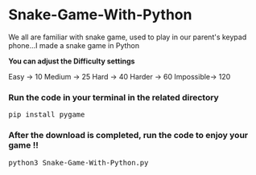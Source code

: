 # Snake-Game-With-Python
We all are familiar with snake game, used to play in our parent's keypad phone...I made a snake game in Python



____You can adjust the Difficulty settings____

 Easy      ->  10
 Medium    ->  25
 Hard      ->  40
 Harder    ->  60
 Impossible->  120


 
### Run the code in your terminal in the related directory
<pre>pip install pygame</pre>
### After the download is completed, run the code to enjoy your game !!
<pre>python3 Snake-Game-With-Python.py</pre>
